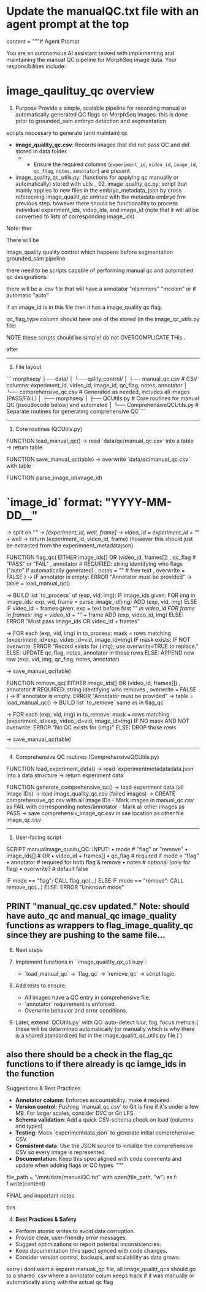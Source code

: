 # Update the manualQC.txt file with an agent prompt at the top
content = """# Agent Prompt

You are an autonomous AI assistant tasked with implementing and maintaining the manual QC pipeline for MorphSeq image data. Your responsibilities include:


# image_qaulituy_qc overview

1. Purpose
Provide a simple, scalable pipeline for recording manual or automatically generated QC flags on MorphSeq images. this is done prior to grounded_sam embryo detection and segmentation 


scripts neccesary to generate (and maintain) qc 
- **image_quality_qc.csv**: Records images that did not pass QC and did stored in data folder
  -    - Ensure the required columns (`experiment_id`, `video_id`, `image_id`, `qc_flag`, `notes`, `annotator`) are present.
- image_quality_qc_utils.py: (functions for applying qc manually or automatically) stored with utils 
_ 02_image_quality_qc.py: script that mainly applies to new files in the embryo_metadata_json by cross referecning image_qualitt_qc entried with the metadata embryo frm previous step. however there should be functionallity to process individual experiment_ids, video_ids, and image_id (note that it will all be convertied to lists of corresponding image_ids)

Note: ther 

There will be 

image_quality quality control which happens before segmentation grounded_sam pipeline 

there need to be scripts capable of performing manual qc and automatied qc designations

there will be a .csv file that will have a annotator "nlammers" "mcolon" or if automatic "auto" 

if an image_id is in this file then it has a image_quality qc flag. 

qc_flag_type column should have one of the stored (in the image_qc_utils.py file) 

NOTE these scripts should be simple! do not OVERCOMPLICATE THis . 

after

---

1. File layout

\`\`\`
morphseq/
├── data/
│   └── qality_control/
│       ├── manual_qc.csv             # CSV columns: experiment_id, video_id, image_id, qc_flag, notes, annotator
│       └── comprehensive_qc.csv      # Generated as needed, includes all images (PASS/FAIL)
│
├── morphseq/
│   ├── QCUtils.py                    # Core routines for manual QC (pseudocode below) and automated 
│   └── ComprehensiveQCUtils.py       # Separate routines for generating comprehensive QC
\`\`\`

---

1. Core routines (QCUtils.py)

FUNCTION load_manual_qc()
  → read \`data/qc/manual_qc.csv\` into a table
  → return table

FUNCTION save_manual_qc(table)
  → overwrite \`data/qc/manual_qc.csv\` with table

FUNCTION parse_image_id(image_id)
  # \`image_id\` format: "YYYY-MM-DD_<well>_<frame>"
  → split on "_" → [experiment_id, well, frame]
  → video_id = experiment_id + "_" + well
  → return (experiment_id, video_id, frame)
  (however this should just be extracted from the experimnent_metadatajson)

FUNCTION flag_qc(
    EITHER image_ids[] 
      OR (video_id, frames[])
  , qc_flag       # "PASS" or "FAIL"
  , annotator     # REQUIRED: string identifying who flags ("auto" if automatically generated)
  , notes = ""    # free text
  , overwrite = FALSE
  )
  → IF annotator is empty:
      ERROR "Annotator must be provided"
  → table = load_manual_qc()

  → BUILD list \`to_process\` of (exp, vid, img):
    IF image_ids given:
      FOR img in image_ids:
        exp, vid, frame = parse_image_id(img)
        ADD (exp, vid, img)
    ELSE IF video_id + frames given:
      exp = text before first "_" in video_id
      FOR frame in frames:
        img = video_id + "_" + frame
        ADD (exp, video_id, img)
    ELSE:
      ERROR "Must pass image_ids OR video_id + frames"

  → FOR each (exp, vid, img) in to_process:
      mask = rows matching (experiment_id=exp, video_id=vid, image_id=img)
      IF mask exists:
        IF NOT overwrite:
          ERROR "Record exists for {img}; use overwrite=TRUE to replace."
        ELSE:
          UPDATE qc_flag, notes, annotator in those rows
      ELSE:
        APPEND new row (exp, vid, img, qc_flag, notes, annotator)

  → save_manual_qc(table)

FUNCTION remove_qc(
    EITHER image_ids[] 
      OR (video_id, frames[])
  , annotator     # REQUIRED: string identifying who removes
  , overwrite = FALSE
  )
  → IF annotator is empty:
      ERROR "Annotator must be provided"
  → table = load_manual_qc()
  → BUILD list \`to_remove\` same as in flag_qc

  → FOR each (exp, vid, img) in to_remove:
      mask = rows matching (experiment_id=exp, video_id=vid, image_id=img)
      IF NO mask AND NOT overwrite:
        ERROR "No QC exists for {img}"
      ELSE:
        DROP those rows

  → save_manual_qc(table)

---

4. Comprehensive QC routines (ComprehensiveQCUtils.py)

FUNCTION load_experiment_data()
  → read \`experimentmetadatadata.json\` into a data structure
  → return experiment data

FUNCTION generate_comprehensive_qc()
  → load experiment data (all image IDs)
  → load image_quality_qc.csv (failed images)
  → CREATE comprehensive_qc.csv with all image IDs
      - Mark images in manual_qc.csv as FAIL with corresponding notes/annotator
      - Mark all other images as PASS
  → save comprehensiv_image_qc.csv in sae location as other file image_qc.csv

---

1. User-facing script

SCRIPT manualimage_quaitu_QC:
  INPUT:
    • mode            # "flag" or "remove"
    • image_ids[]     # OR
    • video_id + frames[]
    • qc_flag         # required if mode = "flag"
    • annotator       # required for both flag & remove
    • notes           # optional (only for flag)
    • overwrite?      # default false

  IF mode == "flag":
    CALL flag_qc(…)
  ELSE IF mode == "remove":
    CALL remove_qc(…)
  ELSE:
    ERROR "Unknown mode"

  PRINT "manual_qc.csv updated."
Note: 
should have auto_qc and manual_qc image_quality functions as wrappers to flag_image_quality_qc since they are pushing to the same file... 
---

6. Next steps

1. Implement functions in \`
image_qualitty_qx_utils.py\`:
   - \`load_manual_qc\` → \`flag_qc\` → \`remove_qc\` → script logic.
1. Add tests to ensure:
   - All images have a QC entry in comprehensive file.
   - \`annotator\` requirement is enforced.
   - Overwrite behavior and error conditions.
2. Later, extend \`QCUtils.py\` with QC: auto-detect blur, fog, focus metrics.( these will be determined automatically (or  manually which is why there is a shared standardized list in the image_qualitt_qc_utils.py file  ) )


also there should be a check in the flag_qc functions to if there already is qc iamge_ids in the function 
---


Suggestions & Best Practices

- **Annotator column**: Enforces accountability; make it required.
- **Version control**: Pushing \`manual_qc.csv\` to Git is fine if it's under a few MB. For larger scales, consider DVC or Git LFS.
- **Schema validation**: Add a quick CSV‐schema check on load (columns and types).
- **Testing**: Mock \`experimentdata.json\` to generate initial comprehensive CSV.
- **Consistent data**: Use the JSON source to initialize the comprehensive CSV so every image is represented.
- **Documentation**: Keep this spec aligned with code comments and update when adding flags or QC types.
"""

file_path = "/mnt/data/manualQC.txt"
with open(file_path, "w") as f:
    f.write(content)


FINAL and important notes 

 this 


 4. **Best Practices & Safety**  
   - Perform atomic writes to avoid data corruption.  
   - Provide clear, user-friendly error messages.  
   - Suggest optimizations or report potential inconsistencies.  
   - Keep documentation (this spec) synced with code changes.  
   - Consider version control, backups, and scalability as data grows.


sorry i dont want a separet manuak_qc file,
all image_qualitt_qcs should go to a shared .csv where a annotator colum keeps track if it was manually or automatically along with the actual qc flag